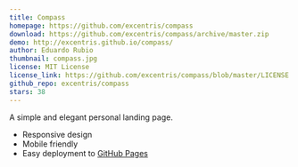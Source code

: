 ```yaml
---
title: Compass
homepage: https://github.com/excentris/compass
download: https://github.com/excentris/compass/archive/master.zip
demo: http://excentris.github.io/compass/
author: Eduardo Rubio
thumbnail: compass.jpg
license: MIT License
license_link: https://github.com/excentris/compass/blob/master/LICENSE
github_repo: excentris/compass
stars: 38
---
```


A simple and elegant personal landing page.

* Responsive design
* Mobile friendly
* Easy deployment to [GitHub Pages](https://pages.github.com)
